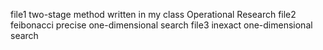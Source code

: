 file1 two-stage method written in my class Operational Research
file2 feibonacci precise one-dimensional search
file3 inexact one-dimensional search
